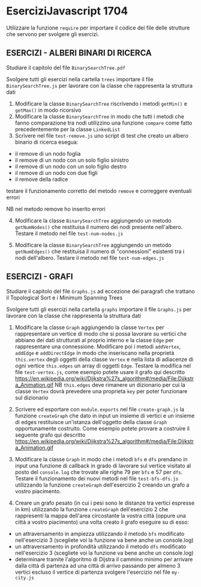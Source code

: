 # EserciziJavascript 1704

Utilizzare la funzione `require` per importare il codice dei file delle strutture che servono per
svolgere gli esercizi.

## ESERCIZI - ALBERI BINARI DI RICERCA

Studiare il capitolo del file `BinarySearchTree.pdf`

Svolgere tutti gli esercizi nella cartella `trees` importare il file `BinarySearchTree.js` per lavorare con la classe che rappresenta la struttura dati

1. Modificare la classe `BinarySearchTree` riscrivendo i metodi `getMin()` e `getMax()` in modo ricorsivo
2. Modificare la classe `BinarySearchTree` in modo che tutti i metodi che fanno comparazione tra nodi
utilizzino una funzione `compare` come fatto precedentemente per la classe `LinkedList`
3. Scrivere nel file `test-remove.js` uno script di test che creato un albero binario di ricerca esegua:
  - il remove di un nodo foglia
  - il remove di un nodo con un solo figlio sinistro
  - il remove di un nodo con un solo figlio destro
  - il remove di un nodo con due figli
  - il remove della radice

testare il funzionamento corretto del metodo `remove` e correggere eventuali errori

NB nel metodo remove ho inserito errori

4. Modificare la classe `BinarySearchTree` aggiungendo un metodo `getNumNodes()` che restituisa il numero dei nodi presente nell'albero. Testare il metodo nel file `test-num-nodes.js`

5. Modificare la classe `BinarySearchTree` aggiungendo un metodo `getNumEdges()` che restituisa il numero di "connessioni" esistenti tra i nodi dell'albero. Testare il metodo nel file `test-num-edges.js`

## ESERCIZI - GRAFI

Studiare il capitolo del file `Graphs.js` ad eccezione dei paragrafi che trattano il Topological Sort e i Minimum Spanning Trees

Svolgere tutti gli esercizi nella cartella `graphs` importare il file `Graphs.js` per lavorare con la classe che rappresenta la struttura dati

1. Modificare la classe `Graph` aggiungendo la classe `Vertex` per rappresentare un vertice di modo che si possa lavorare su vertici che abbiano dei dati strutturati al proprio interno e la classe `Edge` per rappresentare una connessione. Modificare poi i metodi `addVertex`, `addEdge` e `addDirectEdge` in modo che inseriscano nella proprietà `this.vertex` degli oggetti della classe `Vertex` e nella lista di adiacenze di ogni vertice `this.edges` un array di oggetti `Edge`.
Testare la modifica nel file `test-vertex.js`, come esempio potete usare il grafo qui descritto https://en.wikipedia.org/wiki/Dijkstra%27s_algorithm#/media/File:Dijkstra_Animation.gif
NB `this.edges` deve rimanere un dizionario per cui la classe `Vertex` dovrà prevedere una proprieta `key` per poter funzionare sul dizionario

2. Scrivere ed esportare con `module.exports` nel file `create-graph.js` la funzione `createGraph` che dato in input un insieme di vertici e un insieme di edges restituisce un'istanza dell'oggetto della classe `Graph` opportunamente costruito. Come esempio potete provare a costruire il seguente grafo qui descritto https://en.wikipedia.org/wiki/Dijkstra%27s_algorithm#/media/File:Dijkstra_Animation.gif

3. Modificare la classe `Graph` in modo che i metodi `bfs` e `dfs` prendano in input una funzione di callback in grado di lavorare sul vertice visitato al posto del `console.log` che trovate alle righe 79 per `bfs` e 57 per `dfs`. Testare il funzionamento dei nuovi metodi nel file `test-bfs-dfs.js` utilizzando la funzione `createGraph` dell'esercizio 2 creando un grafo a vostro piacimento.

4. Creare un grafo pesato (in cui i pesi sono le distanze tra vertici espresse in km) utilizzando la funzione `createGraph` dell'esercizio 2 che rappresenti la mappa dell'area circostante la vostra città (oppure una città a vostro piacimento) una volta creato il grafo eseguire su di esso:
  - un attraversamento in ampiezza utilizzando il metodo `bfs` modificato nell'esercizio 3 (scegliete voi la funzione va bene anche un console.log)
  - un attraversamento in profondità utilizzando il metodo `dfs` modificato nell'esercizio 3 (scegliete voi la funzione va bene anche un console.log)
  - determinare tramite l'algoritmo di Dijstra il cammino minimo per arrivare dalla città di partenza ad una città di arrivo passando per almeno 3 vertici escluso il vertice di partenza
svolgere l'esercizio nel file `my-city.js`
